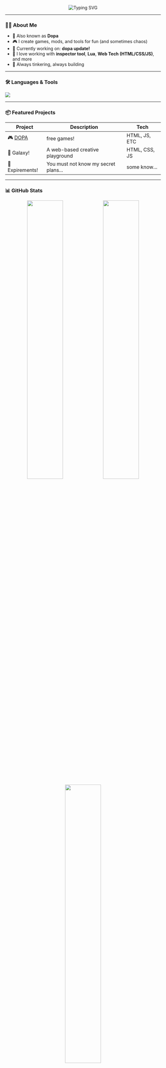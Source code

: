 <!-- Profile Banner -->
<p align="center">
  <img src="https://readme-typing-svg.demolab.com?font=Fira+Code&duration=3000&pause=1000&color=00FFD9&center=true&vCenter=true&width=435&lines=Hi+there%2C+I'm+Dopa+!;Developer+%7C+Coder+%7C+Creative+Mind;Welcome" alt="Typing SVG" />
</p>

---

### 👨‍💻 About Me

- 🧠 Also known as **Dopa**
- 🎮 I create games, mods, and tools for fun (and sometimes chaos)
- 🔧 Currently working on: **dopa update!**
- 📀 I love working with **inspector tool**, **Lua**, **Web Tech (HTML/CSS/JS)**, and more
- 💭 Always tinkering, always building

---

### 🛠️ Languages & Tools

<p align="left">
  <img src="https://skillicons.dev/icons?i=lua,html,css,js,github,vscode,python,react,figma,blender,clickup" />
</p>

---

### 📦 Featured Projects

| Project | Description | Tech |
|--------|-------------|------|
| 🎮 [DOPA](https://jade-hotteok-a66b19.netlify.app/) | free games! | HTML, JS, ETC |
| 🚀 Galaxy! | A web-based creative playground | HTML, CSS, JS |
| 🧪 Expirements! | You must not know my secret plans... | some know... |

---

### 📊 GitHub Stats

<p align="center">
  <img src="https://github-readme-stats.vercel.app/api?username=Lumosity427&show_icons=true&theme=tokyonight&hide_border=true" width="48%"/>
  <img src="https://github-readme-streak-stats.herokuapp.com?user=Lumosity427&theme=tokyonight&hide_border=true" width="48%"/>
</p>

<p align="center">
  <img src="https://github-readme-stats.vercel.app/api/top-langs/?username=Lumosity427&layout=compact&theme=tokyonight&hide_border=true" width="48%"/>
</p>

---

### 🏆 GitHub Trophies

<p align="center">
  <img src="https://github-profile-trophy.vercel.app/?username=Lumosity427&theme=discord&no-frame=true&row=1&margin-w=10" />
</p>

---

### ✨ Quote of the Moment

> “Remember: every corpse on Mt. Everest was once a motivated person.” – the truth

---

### 📫 Let's Connect

- 🌐 Website: _Coming soon_
